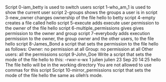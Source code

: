  Script  0-iam_betty is used to switch users
script 1-who_am_1 is used to show the current user
script 2-groups shows the groups a user is in
script 3-new_owner changes ownership of the file hello to betty
script 4-empty creates a file called hello
script 5-execute adds execute user permission to the owner of the file hello
script 6-multiple_permissions gives gives permission to the owner and group
script 7-everybody adds execution permission to the owner, the group owner and the other users, to the file hello
script 8-James_Bond a script that sets the permission to the file hello as follows:
Owner: no permission at all
Group: no permission at all
Other users: all the permissions
script 9-John_Doe Write a script that sets the mode of the file hello to this:
-rwxr-x-wx 1 julien julien 23 Sep 20 14:25 hello
The file hello will be in the working directory
You are not allowed to use commas for this script
Script 10-mirror_permissions  script that sets the mode of the file hello the same as olleh’s mode.
